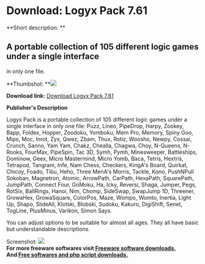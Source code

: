 # Download: Logyx Pack 7.61

**Short description: **

## A portable collection of 105 different logic games under a single interface
in only one file.

  
**Thumbshot: **![](http://www.freewarefiles.com/screenshot/logyxpack16_md.jpg)   
  
**Download link:** [Download Logyx Pack 7.61](http://freesoftwares.boysofts.com/Logyx-Pack_program_5322.html)  
  

**Publisher's Description**  
  

Logyx Pack is a portable collection of 105 different logic games under a
single interface in only one file: Puzz, Lineo, PipeDrop, Harpy, Zookey, Bapp,
Foldex, Hopper, Zoodoku, Yomboku, Mem Pro, Memory, Spiny Goo, Mips, Moc,
Inrot, Zyx, Qwez, Zbam, Thux, Rotiz, Woosho, Newpy, Cossai, Crunch, Sanno, Yam
Yam, Chakz, Chealla, Chagwa, Choy, N-Queens, N-Rooks, FourMax, PipeSpin, Tac
3D, Symh, Pymh, Minesweeper, Battleships, Dominow, Geex, Micro Mastermind,
Micro Yomb, Baca, Tetris, Hextris, Tetrapod, Tangram, Infe, Nam Chess,
Checkers, KingA's Board, Quirkat, Chicoy, Foado, Tibu, Heho, Three MenA's
Morris, Tackle, Kono, PushNPull Sokoban, Magnetron, Atomic, ArrowPath,
CarPath, HexaPath, SquarePath, JumpPath, Connect Four, GoMoku, Ha, Icky,
Reversi, Shaga, Jumper, Pegs, RotSix, BallRings, Hanoi, Nim, Chomp, SideSwap,
SwapJump 1D, Threener, GrowaHex, GrowaSquare, ColorPos, Maze, Wompo, Womto,
Inertia, Light Up, Shapo, SlideAll, Klotski, Blobski, Sudoku, Kakuro,
DigiShift, Senet, TogLine, PlusMinus, Varikon, Simon Says.  
  
You can adjust options to be suitable for almost all ages. They all have basic
but understandable descriptions.

  
  
Screenshot: ![](http://www.freewarefiles.com/screenshot/logyxpack16.jpg)  
**For more freeware softwares visit [Freeware software downloads.](http://freesoftwares.boysofts.com/)**   
**And [Free softwares and php script downloads.](http://www.boysofts.com/)**

